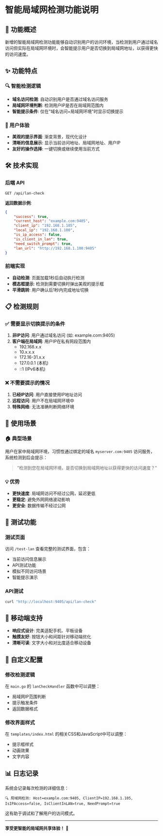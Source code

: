 # 智能局域网检测功能说明

## 🎯 功能概述

新增的智能局域网检测功能能够自动识别用户的访问环境，当检测到用户通过域名访问但实际在局域网环境时，会智能提示用户是否切换到局域网地址，以获得更快的访问速度。

## ✨ 功能特点

### 🔍 智能检测逻辑
- **域名访问检测**: 自动识别用户是否通过域名访问服务
- **局域网环境判断**: 检测用户IP是否在局域网范围内
- **智能提示条件**: 仅在"域名访问+局域网环境"时显示切换提示

### 🎨 用户体验
- **美观的提示界面**: 渐变背景，现代化设计
- **清晰的信息展示**: 显示当前访问地址、局域网地址、用户IP
- **友好的操作选择**: 一键切换或继续使用当前方式

## 🛠️ 技术实现

### 后端 API
```
GET /api/lan-check
```

**返回数据示例**:
```json
{
    "success": true,
    "current_host": "example.com:9405",
    "client_ip": "192.168.1.105",
    "local_ip": "192.168.1.100",
    "is_ip_access": false,
    "is_client_in_lan": true,
    "need_switch_prompt": true,
    "lan_url": "http://192.168.1.100:9405"
}
```

### 前端实现
- **自动检测**: 页面加载1秒后自动执行检测
- **模态框提示**: 检测到需要切换时弹出美观的提示框
- **平滑跳转**: 用户确认后1秒内完成地址切换

## 📋 检测规则

### ✅ 需要显示切换提示的条件
1. **非IP访问**: 用户通过域名访问 (如: example.com:9405)
2. **客户端在局域网**: 用户IP在私有网段范围内
   - 192.168.x.x
   - 10.x.x.x  
   - 172.16-31.x.x
   - 127.0.0.1 (本机)
   - ::1 (IPv6本机)

### ❌ 不需要提示的情况
1. **已经IP访问**: 用户直接使用IP地址访问
2. **远程访问**: 用户不在局域网环境中
3. **特殊网络**: 无法准确判断网络环境

## 🚀 使用场景

### 🏠 典型场景
用户在家中局域网环境，习惯性通过绑定的域名 `myserver.com:9405` 访问服务，系统检测到后会提示：

> "检测到您在局域网环境，是否切换到局域网地址以获得更快的访问速度？"

### 💡 优势
- **更快速度**: 局域网访问不经过公网，延迟更低
- **更稳定**: 避免外网网络波动影响
- **更安全**: 数据传输不经过公网

## 🧪 测试功能

### 测试页面
访问 `/test-lan` 查看完整的测试界面，包含：
- 当前访问信息展示
- API测试功能
- 模拟不同访问场景
- 智能提示演示

### API测试
```bash
curl "http://localhost:9405/api/lan-check"
```

## 📱 移动端支持

- **响应式设计**: 完美适配手机、平板设备
- **触摸友好**: 按钮大小和间距针对移动端优化
- **清晰可读**: 文字大小和对比度适合移动设备

## 🔧 自定义配置

### 修改检测逻辑
在 `main.go` 的 `lanCheckHandler` 函数中可以调整：
- 局域网IP范围判断
- 提示触发条件
- 返回数据格式

### 修改界面样式
在 `templates/index.html` 的相关CSS和JavaScript中可以调整：
- 提示框样式
- 动画效果
- 文字内容

## 📊 日志记录

系统会记录每次检测的详细信息：
```
🔍 局域网检测: Host=example.com:9405, ClientIP=192.168.1.105, IsIPAccess=false, IsClientInLAN=true, NeedPrompt=true
```

这有助于调试和了解用户的访问模式。

---

**享受更智能的局域网共享体验！** 🎉